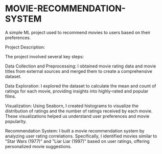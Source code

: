 # MOVIE-RECOMMENDATION-SYSTEM
A simple ML project used to recommend movies to users based on their preferences.

Project Description:

The project involved several key steps:

Data Collection and Preprocessing: I obtained movie rating data and movie titles from external sources and merged them to create a comprehensive dataset.

Data Exploration: I explored the dataset to calculate the mean and count of ratings for each movie, providing insights into highly-rated and popular films.

Visualization: Using Seaborn, I created histograms to visualize the distribution of ratings and the number of ratings received by each movie. These visualizations helped us understand user preferences and movie popularity.

Recommendation System: I built a movie recommendation system by analyzing user rating correlations. Specifically, I identified movies similar to "Star Wars (1977)" and "Liar Liar (1997)" based on user ratings, offering personalized movie suggestions.


